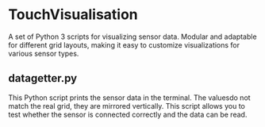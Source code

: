 # TouchVisualisation
A set of Python 3 scripts for visualizing sensor data. Modular and adaptable for different grid layouts, making it easy to customize visualizations for various sensor types.

## datagetter.py
This Python script prints the sensor data in the terminal. 
The values ​​do not match the real grid, they are mirrored vertically.
This script allows you to test whether the sensor is connected correctly and the data can be read.
